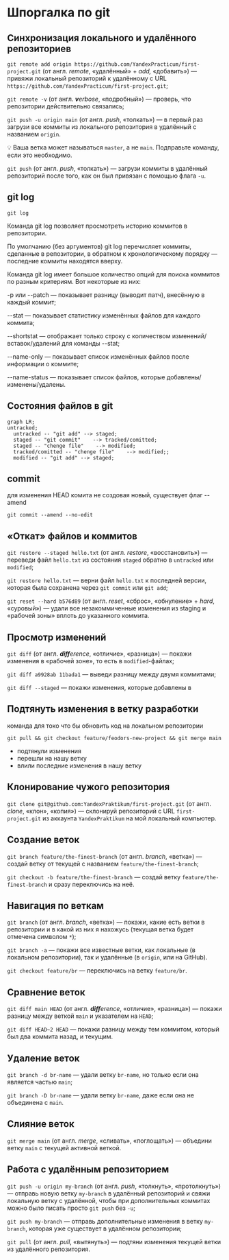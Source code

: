# Шпоргалка по git

## Синхронизация локального и удалённого репозиториев

`git remote add origin https://github.com/YandexPracticum/first-project.git` (от англ. _remote_, «удалённый» + _add,_ «добавить») — привяжи локальный репозиторий к удалённому с URL `https://github.com/YandexPracticum/first-project.git`;

`git remote -v` (от англ. _**v**erbose_, «подробный») — проверь, что репозитории действительно связались;

`git push -u origin main` (от англ. _push_, «толкать») — в первый раз загрузи все коммиты из локального репозитория в удалённый с названием `origin`.

💡 Ваша ветка может называться `master`, а не `main`. Подправьте команду, если это необходимо.

`git push` (от англ. _push_, «толкать») — загрузи коммиты в удалённый репозиторий после того, как он был привязан с помощью флага `-u`.


## git log

```
git log
```
Команда git log позволяет просмотреть историю коммитов в репозитории.

По умолчанию (без аргументов) git log перечисляет коммиты, сделанные в репозитории, в обратном к хронологическому порядку — последние коммиты находятся вверху.

Команда git log имеет большое количество опций для поиска коммитов по разным критериям. Вот некоторые из них:

-p или --patch — показывает разницу (выводит патч), внесённую в каждый коммит;

--stat — показывает статистику изменённых файлов для каждого коммита;

--shortstat — отображает только строку с количеством изменений/вставок/удалений для команды --stat;

--name-only — показывает список изменённых файлов после информации о коммите;

--name-status — показывает список файлов, которые добавлены/изменены/удалены.

## Состояния файлов в git

```mermaid
graph LR;
untracked;
  untracked -- "git add" --> staged;
  staged -- "git commit"    --> tracked/comitted;
  staged -- "chenge file"    --> modified;
  tracked/comitted -- "chenge file"    --> modified;;
  modified -- "git add" --> staged;
```

## commit

для изменения HEAD комита не создовая новый, существует флаг --amend
```
git commit --amend --no-edit
```

## «Откат» файлов и коммитов

`git restore --staged hello.txt` (от англ. _restore_, «восстановить») — переведи файл `hello.txt` из состояния `staged` обратно в `untracked` или `modified`;

`git restore hello.txt` — верни файл `hello.txt` к последней версии, которая была сохранена через `git commit` или `git add`;

`git reset --hard b576d89` (от англ. _reset_, «сброс», «обнуление» + _hard_, «суровый») — удали все незакоммиченные изменения из staging и «рабочей зоны» вплоть до указанного коммита.

## Просмотр изменений

`git diff` (от англ. _**diff**erence_, «отличие», «разница») — покажи изменения в «рабочей зоне», то есть в `modified`\-файлах;

`git diff a9928ab 11bada1` — выведи разницу между двумя коммитами;

`git diff --staged` — покажи изменения, которые добавлены в

## Подтянуть изменения в ветку разработки
команда для токо что бы обновить код на локальном репозитории 

```
git pull && git checkout feature/feodors-new-project && git merge main
```

- подтянули изменения
- перешли на нашу ветку
- влили последние изменения в нашу ветку


## Клонирование чужого репозитория

`git clone git@github.com:YandexPraktikum/first-project.git` (от англ. _clone_, «клон», «копия») — склонируй репозиторий с URL `first-project.git` из аккаунта `YandexPraktikum` на мой локальный компьютер.

## Создание веток

`git branch feature/the-finest-branch` (от англ. _branch_, «ветка») — создай ветку от текущей с названием `feature/the-finest-branch`;

`git checkout -b feature/the-finest-branch` — создай ветку `feature/the-finest-branch` и сразу переключись на неё.

## Навигация по веткам

`git branch` (от англ. _branch_, «ветка») — покажи, какие есть ветки в репозитории и в какой из них я нахожусь (текущая ветка будет отмечена символом `*`);

`git branch -a` — покажи все известные ветки, как локальные (в локальном репозитории), так и удалённые (в `origin`, или на GitHub).

`git checkout feature/br` — переключись на ветку `feature/br`.

## Сравнение веток

`git diff main HEAD` (от англ. _**diff**erence_, «отличие», «разница») — покажи разницу между веткой `main` и указателем на `HEAD`;

`git diff HEAD~2 HEAD` — покажи разницу между тем коммитом, который был два коммита назад, и текущим.

## Удаление веток

`git branch -d br-name` — удали ветку `br-name`, но только если она является частью `main`;

`git branch -D br-name` — удали ветку `br-name`, даже если она не объединена с `main`.

## Слияние веток

`git merge main` (от англ. _merge_, «сливать», «поглощать») — объедини ветку `main` с текущей активной веткой.

## Работа с удалённым репозиторием

`git push -u origin my-branch` (от англ. _push_, «толкнуть», «протолкнуть») — отправь новую ветку `my-branch` в удалённый репозиторий и свяжи локальную ветку с удалённой, чтобы при дополнительных коммитах можно было писать просто `git push` без `-u`;

`git push my-branch` — отправь дополнительные изменения в ветку `my-branch`, которая уже существует в удалённом репозитории;

`git pull` (от англ. _pull_, «вытянуть») — подтяни изменения текущей ветки из удалённого репозитория.